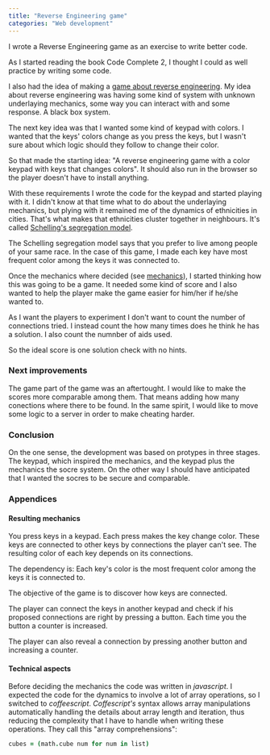 ```yaml
---
title: "Reverse Engineering game"
categories: "Web development"
---
```


I wrote a Reverse Engineering game as an exercise to write better code.

As I started reading the book  Code Complete 2, I thought I could as well
practice by writing some code.

I also had the idea of making a [game about reverse
engineering](http://argent0.github.io/-turnt-octo-reverse-engineering/). My idea about
reverse engineering was having some kind of system with unknown underlaying
mechanics, some way you can interact with and some response. A black box system.

The next key idea was that I wanted some kind of keypad with colors. I wanted
that the keys' colors change as you press the keys, but I wasn't sure about which
logic should they follow to change their color.

So that made the starting idea: "A reverse engineering game with a color keypad
with keys that changes colors". It should also run in the browser so the player
doesn't have to install anything.

With these requirements I wrote the code for the keypad and started playing with
it. I didn't know at that time what to do about the underlaying mechanics, but
plying with it remained me of the dynamics of ethnicities in cities. That's what
makes that ethnicities cluster together in neighbours. It's called
[Schelling's segregation
model](http://en.wikipedia.org/wiki/Thomas_Schelling#Models_of_segregation).

The Schelling segregation model says that you prefer to live among people of
your same race. In the case of this game, I made each key have most frequent
color among the keys it was connected to.

Once the mechanics where decided (see [mechanics](#mechanics)), I started thinking
how this was going to be a game. It needed some kind of score and I also wanted to
help the player make the game easier for him/her if he/she wanted to.

As I want the players to experiment I don't want to count the number of
connections tried. I instead count the how many times does he think he has a
solution. I also count the numnber of aids used.

So the ideal score is one solution check with no hints.

### Next improvements

The game part of the game was an aftertought. I would like to make the scores
more comparable among them. That means adding how many conections where there to
be found. In the same spirit, I would like to move some logic to a server in
order to make cheating harder.

### Conclusion

On the one sense, the development was based on protypes in three stages. The
keypad, which inspired the mechanics, and the keypad plus the mechanics the
socre system. On the other way I should have anticipated that I wanted the
socres to be secure and comparable.

### Appendices

#### <a name="mechanics"></a>Resulting mechanics

You press keys in a keypad. Each press makes the key change color. These keys
are connected to other keys by connections the player can't see. The resulting
color of each key depends on its connections.

The dependency is: Each key's color is the most frequent color among the keys
it is connected to.

The objective of the game is to discover how keys are connected.

The player can connect the keys in another keypad and check if his proposed
connections are right by pressing a button. Each time you the button a counter
is increased.

The player can also reveal a connection by pressing another button and
increasing a counter.

#### Technical aspects

Before deciding the mechanics the code was written in *javascript*. I expected
the code for the dynamics to involve a lot of array operations, so I switched to
*coffeescript*. *Coffescript's* syntax allows array manipulations automatically
handling the details about array length and iteration, thus reducing the
complexity that I have to handle when writing these operations. They call this
"array comprehensions":

~~~ coffeescript
cubes = (math.cube num for num in list)
~~~
